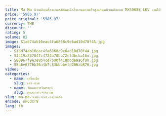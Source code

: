 ```yaml
---
title: Ma Ma นิวเมติกเครื่องแกะสลักและมิลลิ่งแกนความเร็วสูงแกนนนิวเมติกแกน MX5068B LKV งานไม้ชิ้นส่วนเครื่องจักร
price: '5985.97'
price_original: '5985.97'
currency: THB
discount: ''
rating: 5
volume: 82
image: S1ad74ab10eac4fa6868c9e6ad10d70f4A.jpg
images:
  - S1ad74ab10eac4fa6868c9e6ad10d70f4A.jpg
  - S3419a237847c4724a70bb72c7dbcba16u.jpg
  - S80967f9e3e8b4cd7b00f418bbda9a6f9h.jpg
  - S5a6e6776b36a4b7c83bbbbefd266ab876.jpg
video: ''
categories:
  - name: เครื่องมือ
    slug: เคร-องม
  - name: วัดและการวิเคราะห์
    slug: ดและการว-เคราะห
slug: ma-ma-วเมต-กเคร-องแกะสล
encode: okCdxr8
lang: th
---
```

  
